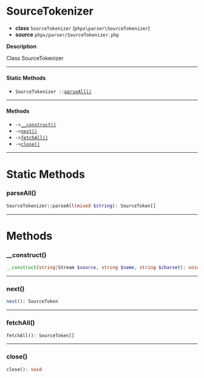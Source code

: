# SourceTokenizer

- **class** `SourceTokenizer` (`phpx\parser\SourceTokenizer`)
- **source** `phpx/parser/SourceTokenizer.php`

**Description**

Class SourceTokenizer

---

#### Static Methods

- `SourceTokenizer ::`[`parseAll()`](#method-parseall)

---

#### Methods

- `->`[`__construct()`](#method-__construct)
- `->`[`next()`](#method-next)
- `->`[`fetchAll()`](#method-fetchall)
- `->`[`close()`](#method-close)

---
# Static Methods

<a name="method-parseall"></a>

### parseAll()
```php
SourceTokenizer::parseAll(mixed $string): SourceToken[]
```

---
# Methods

<a name="method-__construct"></a>

### __construct()
```php
__construct(string|Stream $source, string $name, string $charset): void
```

---

<a name="method-next"></a>

### next()
```php
next(): SourceToken
```

---

<a name="method-fetchall"></a>

### fetchAll()
```php
fetchAll(): SourceToken[]
```

---

<a name="method-close"></a>

### close()
```php
close(): void
```